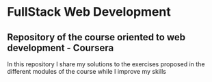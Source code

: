 # FullStack Web Development
## Repository of the course oriented to web development - Coursera

In this repository I share my solutions to the exercises proposed in the different modules of the course while I improve my skills
